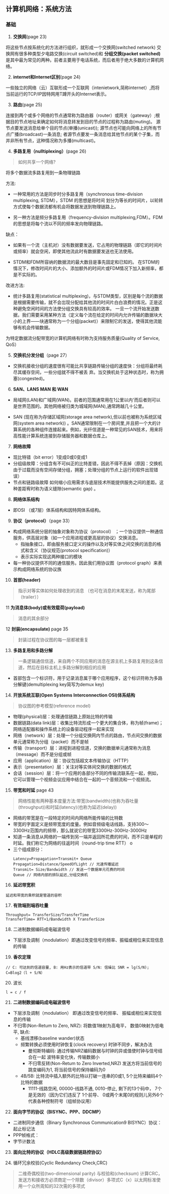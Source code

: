 ## 计算机网络：系统方法
### 基础

1. **交换网**(page 23)

将这些节点按系统化的方法进行组织，就形成一个交换网(switched network) 交换网有很多种类型夕电路交换(circuit switched)和 **分组交换(packet switched)** 是其中最为常见的两种。前者主要用于电话系统，而后者用于绝大多数的计算机网络。

2. **internet和Internet区别**(page 24)

一些独立的网络（云）互联形成一个互联网（intenietwork,简称internet）,而将当前运行的TCP/IP因特网用T蹲开头的Internet表示。

3. **路由**(page 25)

连接到两个或多个网络的节点通常称为路由器（router）或网关（gateway）;根据目的节点地址来确定如何将消息转发到目的节点的过程称为路由(muting)。
源节点要发送消息给单个目的节点(单播(unicast));
源节点也可能向网络上的所有节点广播(broadcast)一条消息;
者源节点要发一条消息给其他节点的某个子集，而并非所有节点，这种情况称为多播(multicast)。

4. **多路复用（nulltiplexing）**(page 26)

> 如何共享一个网络?

将多个数据流多路复用到一条物理链路

方法: 

* 一种常用的方法是同步时分多路复用（synchronous time-division multiplexing, STDM），STDM 的思想是将时间
划分为等长的时间片，以轮转方式使每个数据流都有机会将数据发送到物理链路上。

* 另一种方法是频分多路复用（frequency-division multiplexing,FDM）。FDM的思想是将每个流以不同的频率发向物理链路。

缺点：

* 如果有一个流（主机对）没有数据要发送，它占用的物理链路（即它的时间片或频率）就会空闲，即使其他流此时有数据要发送也无法使用。

* STDM和FDM所容纳的数据流的最大数目是事先固定和已知的。 在STDM的情况下，修改时间片的大小、添加额外的时间片或FDM情况下加入新频率，都是不实际的。

改进方法:

* 统计多路复用(statistical multiplexing)，与STDM类型，区别是每个流的数据是根据需要传输，就不会岀现分配给其他流的时间片白白浪费的情况。正是这种避免空闲时间的方法使分组交换具有较高的效率。 一旦一个流开始发送数据，我们需要采用某种方法（定义每个流在给定的时间内允许传输的数据块大小的上界——块通常称为一个分组(packet)）来限制它的发送，使得其他流能够有机会传输数据。

为特定数据流分配带宽的计算机网络有时称为支持服务质量(Quality of Service, QoS）

5. **交换机分发分组**（page 27）

* 交换机接收分组的速度很有可能比共享链路传输分组的速度快：分组将最终耗尽其缓存空间，一些分组就不得不被丢
弃。当交换机处于这种状态时，称为拥塞(congested)。 

6. **SAN、LANS MAN 和 WAN**

* 局域网(LAN)和广域网(WAN)。前者的范围通常用在1公里以内'而后者则可以是世界范围的。其他网络被归类为城域网(MAN),通常跨越几十公里。

* SAN (现在称为存储区域网(storage area network),但以前也被称为系统区域网(system area network)) 。SAN通常限制在一个房间里,并且把一个大的计算系统的各种组件连接起来。例如，光纤信道是一种常见的SAN技术，用来将高性能计算系统连接到存储服务器和数据仓库上。

7. **网络故障**
* 现比特错（bit error）1变成0或0变成1
* 分组级故障：分组含有不可纠正的比特差错，因此不得不丢掉（原因：交换机由于过载而没有空间存储分组，拥塞；处理分组的节点上运行的软件出现错误）
* 节点和链路级故障
    如何缩小应用需求与底层技术所能提供服务之间的差距。这种差距宥时称为语义缝隙(semantic gap) 。

8. **网络体系结构**
* 即OSI （或7层）体系结构和因特网体系结构。

9. **协议（protocol）**（page 33）
* 构成网络系统分层的抽象对象称为协议（protocol） ；一个协议提供一种通信服务，供高层对象（如一个应用进程或更高层的协议）交换消息。
    * 指抽象接口，即由服务接口定义的操作以及对等实体之间交换的消息的格式和含义（协议规范(protocol specification)）
    * 表示实际实现这两种接口的模块
* 每一种协议提供不同的通信服务。因此我们用协议图（protocol graph）来表示构成网络系统的协议族

10. **首部(header)**
> 指示对等实体如何处理收到的消息 （也可在消息的末尾发送，称为尾部（trailer））

11 **为消息体(body)或有效载荷(payload)**
> 消息的其余部分

12 **封装(encapsulate)** page 35
> 封装过程在协议图的每一层都被重复

13. **多路复用和多路分解**
> 一条逻辑通信信道，来自两个不同应用的消息在源主机上多路复用到这条信道，然后在目标主机上多路分解到相应的应用

* 首部包含一个标识符，用于记录消息属于哪个应用程序，这个标识符称为多路分解键(demultiplexing key简写为demux key) 

14. **开放系统互联(Open Systems Interconnection OSI)体系结构**
> 协议图的参考模型(reference model)

* 物理(physical)层：处理通信链路上原始比特的传输
* 数据链路(data link)层：收集比特流形成一个更大的集合体，称为帧(frame)；网络适配器和操作系统上的设备驱动程序一起来实现
* 网络（network）层：处理一个分组交换网内节点的路由，节点间交换的数据单元通常称为分组（packet）而不是帧
* 传输（transport）层：进程到进程信道，交换的数据单元通常称为消息（message）而不是分组或帧
* 应用（application）层：协议包括超文本传输协议（HTTP）
* 表示（presentation）层：关注对等实体间交换的数据的格式
* 会话（session）层：将一个应用的各部分不同的传输流联系在一起，例如，它可以管理一个视频会议应用中结合在一起的一个音频流和一个视频流。

15. **带宽和时延** page 43
> 网络性能有两种基本度量方法:带宽(bandwidth)(也称为吞吐量(throughput))和时延(latency)(也称为延迟(delay))

* 网络的带宽是在一段特定的时间内网络所能传输的比特数
* 带宽的字面定义是频带宽度的度量。例如音频级电话线路，支持300〜3300Hz范围内的频带，那么就说它的带宽3300Hz-300Hz-3000Hz
* 知道一条消息从网络的一端传到另一端并返回所花费的时间，而不只是单程的时延。我们称它为网络的往返时间（round-trip time RTT） o
* 三个组成部分：
    ```
    Latency=Propagation+Transmit+ Queue
    Propagation=Distance/SpeedOfLight // 光速传播延迟
    Transmit= Size/Bandwidth // 发送一个数据单元花费的时间
    Queue // 网络内部的排队延迟,分组交换机
    ```

16. **延迟带宽积**
```
延迟和带宽的乘积就是管道的容积
```

17. **有效端到端吞吐量**
```
Throughput= TransferSize/TransferTime
TransferTime= RTT+1/Bandwidth X TransferSize
```

18. 二进制数据编码成电磁波信号
* 下层涉及调制（modulation）即通过改变信号的频率、振幅或相位来实现信息的传输

19. **香农定理**
```
// C: 可达到的信道容量, B: 用Hz表示的信道带 S/N: 信噪比 SNR = lg(S/N);
C=Blog2（l + S/N）
```

20. 波长
```
l = c / f
```

21. **二进制数据编码成电磁波信号**
* 下层涉及调制（modulation） 即通过改变信号的频率、 振幅或相位来实现信息的传输
* 不归零(Non-Retum to Zero, NRZ): 将数值1映射为高电平， 数值0映射为低电平, 缺点: 
    * 基线漂移(baseline wander)状态
    * 频繁转换必须使用时钟恢复(clock recovery) 时钟不同步，解决办法
        * 曼彻斯特编码: 通过传输NRZ编码数据与时钟的异或值使时钟与信号结合在一起 波特率变化快，传输数据小
        * 不归零反转(Non-Retum to Zero Inverted,NRZI 发送方将当前信号的跳变编码为1, 将当前信号的保持编码为0
    * 4B/5B: 比特流中插入额外的比特以打破一连串的0或1, 5个比特来编码4个比特的数据
        * 11111-线路空闲, 00000-线路不通, 0010-停止, 剩下的13个码中， 7个是无效的（因为它们违反了 1个前导、 0或两个末尾0的规则儿另外6个代表各种控制符号（组帧协议用）

22. **面向字节的协议（BISYNC、PPP、DDCMP）**
* 二进制同步通信（Binary Synchronous Communication9 BISYNC）协议：起止标记法
* PPP帧格式：
* 字节计数法

23. **面向比特的协议（HDLC高级数据链路控协议）**

24. 循环冗余校验(Cyclic Redundancy Check,CRC)
> 二维奇偶校验(two-dimensional parity) 与校验和(checksum) 
> 计算CRC，发送方和接收方必须商定一个除数（divisor）多项式C（x）以太网标准使用一个众所周知的32次需的多项式